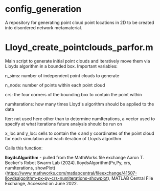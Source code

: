 # config_generation

A repository for generating point cloud point locations in 2D to be created into disordered network metamaterial.

# Lloyd_create_pointclouds_parfor.m

Main script to generate initial point clouds and iteratively move them via Lloyds algorithm in a bounded box.  Important variables:

  n_sims: number of independent point clouds to generate

  n_node: number of points within each point cloud

  crs: the four corners of the bounding box to contain the point within

  numIterations: how many times Lloyd's algorithm should be applied to the data

  Iter: not used here other than to determine numIterations, a vector used to specify at what iterations future analysis should be run on
  
  x_loc and y_loc: cells to contain the x and y coordinates of the point cloud for each simulation and each iteration of Lloyds algorithm

Calls this function:

**lloydsAlgorithm** - pulled from the MathWorks file exchange
Aaron T. Becker's Robot Swarm Lab (2024). lloydsAlgorithm(Px,Py, crs, numIterations, showPlot) (https://www.mathworks.com/matlabcentral/fileexchange/41507-lloydsalgorithm-px-py-crs-numiterations-showplot), MATLAB Central File Exchange, Accessed on June 2022.

